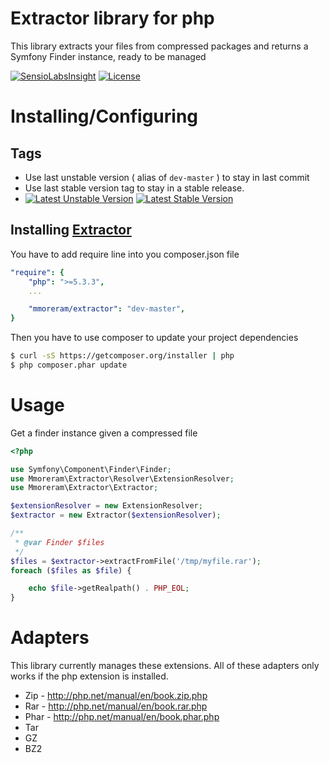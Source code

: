 Extractor library for php
=========================

This library extracts your files from compressed packages and returns a Symfony
Finder instance, ready to be managed

[![SensioLabsInsight](https://insight.sensiolabs.com/projects/6de61eb0-a424-48bc-9683-24252bd7b0d5/mini.png)](https://insight.sensiolabs.com/projects/6de61eb0-a424-48bc-9683-24252bd7b0d5)
[![License](https://poser.pugx.org/mmoreram/extractor/license.png)](https://packagist.org/packages/mmoreram/extractor)

# Installing/Configuring

## Tags

* Use last unstable version ( alias of `dev-master` ) to stay in last commit
* Use last stable version tag to stay in a stable release.
* [![Latest Unstable Version](https://poser.pugx.org/mmoreram/extractor/v/unstable.png)](https://packagist.org/packages/mmoreram/extractor)
[![Latest Stable Version](https://poser.pugx.org/mmoreram/extractor/v/stable.png)](https://packagist.org/packages/mmoreram/extractor)

## Installing [Extractor](https://github.com/mmoreram/extractor)

You have to add require line into you composer.json file

``` yml
"require": {
    "php": ">=5.3.3",
    ...

    "mmoreram/extractor": "dev-master",
}
```

Then you have to use composer to update your project dependencies

``` bash
$ curl -sS https://getcomposer.org/installer | php
$ php composer.phar update
```

# Usage

Get a finder instance given a compressed file

``` php
<?php

use Symfony\Component\Finder\Finder;
use Mmoreram\Extractor\Resolver\ExtensionResolver;
use Mmoreram\Extractor\Extractor;

$extensionResolver = new ExtensionResolver;
$extractor = new Extractor($extensionResolver);

/**
 * @var Finder $files
 */
$files = $extractor->extractFromFile('/tmp/myfile.rar');
foreach ($files as $file) {

    echo $file->getRealpath() . PHP_EOL;
}
```

# Adapters

This library currently manages these extensions. All of these adapters only
works if the php extension is installed.

* Zip - http://php.net/manual/en/book.zip.php
* Rar - http://php.net/manual/en/book.rar.php
* Phar - http://php.net/manual/en/book.phar.php
* Tar
* GZ
* BZ2
